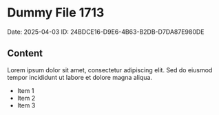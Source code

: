 # Dummy File 1713

Date: 2025-04-03
ID: 24BDCE16-D9E6-4B63-B2DB-D7DA87E980DE

## Content

Lorem ipsum dolor sit amet, consectetur adipiscing elit.
Sed do eiusmod tempor incididunt ut labore et dolore magna aliqua.

* Item 1
* Item 2
* Item 3
